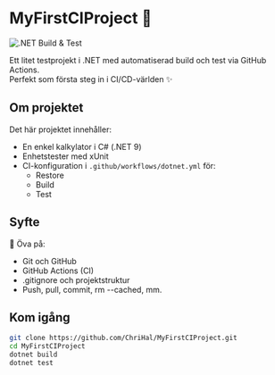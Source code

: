 # MyFirstCIProject 🚀

![.NET Build & Test](https://github.com/ChriHal/MyFirstCIProject/actions/workflows/dotnet.yml/badge.svg)

Ett litet testprojekt i .NET med automatiserad build och test via GitHub Actions.  
Perfekt som första steg in i CI/CD-världen ✨

## Om projektet
Det här projektet innehåller:
- En enkel kalkylator i C# (.NET 9)
- Enhetstester med xUnit
- CI-konfiguration i `.github/workflows/dotnet.yml` för:
  - Restore  
  - Build  
  - Test

## Syfte
🧪 Öva på:
- Git och GitHub
- GitHub Actions (CI)
- .gitignore och projektstruktur
- Push, pull, commit, rm --cached, mm.

## Kom igång
```bash
git clone https://github.com/ChriHal/MyFirstCIProject.git
cd MyFirstCIProject
dotnet build
dotnet test